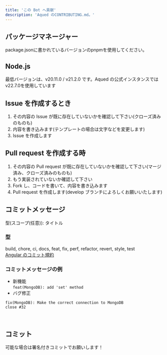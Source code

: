 ```yaml
---
title: 'この Bot へ貢献'
description: 'Aqued のCONTRIBUTING.md。'
---
```



## パッケージマネージャー

package.jsonに書かれているバージョンのpnpmを使用してください。

## Node.js

最低バージョンは、v20.11.0 / v21.2.0 です。Aqued の公式インスタンスでは v22.7.0を使用しています

## Issue を作成するとき

1. その内容の Issue が既に存在していないかを確認して下さい(クローズ済みのものも)
2. 内容を書き込みます(テンプレートの場合は文字などを変更します)
3. Issue を作成します

## Pull request を作成する時

1. その内容の Pull request が既に存在していないかを確認して下さい(マージ済み、クローズ済みのものも)
2. もう実装されていないか確認して下さい
3. Fork し、コードを書いて、内容を書き込みます
4. Pull request を作成します(develop ブランチによろしくお願いいたします)

## コミットメッセージ

型(スコープ(任意)): タイトル

### 型

build, chore, ci, docs, feat, fix, perf, refactor, revert, style, test<br/>
[Angular のコミット規約](https://github.com/angular/angular/blob/main/CONTRIBUTING.md#type)

### コミットメッセージの例

- 新機能<br>
  `feat(MongoDB): add 'set' method`<br>
- バグ修正

```
fix(MongoDB): Make the correct connection to MongoDB
close #32
```

<br>

## コミット

可能な場合は署名付きコミットでお願いします！
